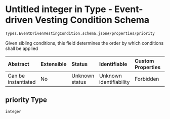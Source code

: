 # Untitled integer in Type - Event-driven Vesting Condition Schema

```txt
Types.EventDrivenVestingCondition.schema.json#/properties/priority
```

Given sibling conditions, this field determines the order by which conditions shall be applied

| Abstract            | Extensible | Status         | Identifiable            | Custom Properties | Additional Properties | Access Restrictions | Defined In                                                                                                                  |
| :------------------ | :--------- | :------------- | :---------------------- | :---------------- | :-------------------- | :------------------ | :-------------------------------------------------------------------------------------------------------------------------- |
| Can be instantiated | No         | Unknown status | Unknown identifiability | Forbidden         | Allowed               | none                | [EventDrivenVestingCondition.schema.json\*](../schema/types/EventDrivenVestingCondition.schema.json "open original schema") |

## priority Type

`integer`
